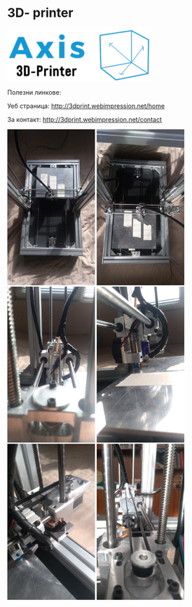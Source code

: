 # 3D- printer

<img src="./Снимки/logo.png" style="margin-right: auto;" />

Полезни линкове:

Уеб страница: http://3dprint.webimpression.net/home

За контакт: http://3dprint.webimpression.net/contact

<img src="./Снимки/IMG_20220207_133712.jpg" style="margin-right: auto; width: 200px" />
<img src="./Снимки/IMG_20220207_133723.jpg" style="margin-right: auto; width: 200px" />
<img src="./Снимки/IMG_20220207_133753.jpg" style="margin-right: auto; width: 200px" />
<img src="./Снимки/IMG_20220207_133801.jpg" style="margin-right: auto; width: 200px" />
<img src="./Снимки/IMG_20220207_133822.jpg" style="margin-right: auto; width: 200px" />
<img src="./Снимки/IMG_20220207_133839.jpg" style="margin-right: auto; width: 200px" />


